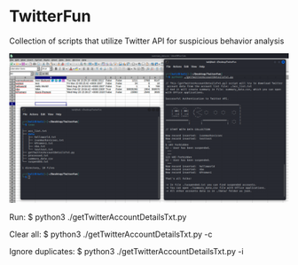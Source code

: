# TwitterFun
Collection of scripts that utilize Twitter API for suspicious behavior analysis

![alt text](https://github.com/Ivan-Markovic/TwitterFun/blob/main/TwitterFun1.png)

Run: $ python3 ./getTwitterAccountDetailsTxt.py

Clear all: $ python3 ./getTwitterAccountDetailsTxt.py -c

Ignore duplicates: $ python3 ./getTwitterAccountDetailsTxt.py -i
